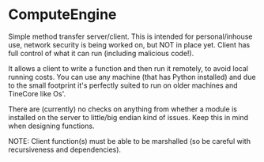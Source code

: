 # ComputeEngine

Simple method transfer server/client.
This is intended for personal/inhouse use, network security is being worked on, but NOT in place yet. Client has full control of what it can run (including malicious code!).

It allows a client to write a function and then run it remotely, to avoid local running costs.
You can use any machine (that has Python installed) and due to the small footprint it's perfectly suited to run on older machines and TineCore like Os'.

There are (currently) no checks on anything from whether a module is installed on the server to little/big endian kind of issues.
Keep this in mind when designing functions.

NOTE: Client function(s) must be able to be marshalled (so be careful with recursiveness and dependencies).
